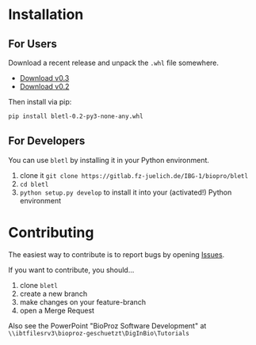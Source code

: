 # Installation

## For Users
Download a recent release and unpack the `.whl` file somewhere.
+ [Download v0.3](https://gitlab.fz-juelich.de/IBG-1/biopro/bletl/-/jobs/artifacts/v0.3/download?job=python-release)
+ [Download v0.2](https://gitlab.fz-juelich.de/IBG-1/biopro/bletl/-/jobs/artifacts/v0.2/download?job=python-release)

Then install via pip:

```bash
pip install bletl-0.2-py3-none-any.whl
```

## For Developers
You can use `bletl` by installing it in your Python environment.
1. clone it `git clone https://gitlab.fz-juelich.de/IBG-1/biopro/bletl`
2. `cd bletl`
3. `python setup.py develop` to install it into your (activated!) Python environment

# Contributing
The easiest way to contribute is to report bugs by opening [Issues](https://gitlab.fz-juelich.de/IBG-1/biopro/bletl/issues).

If you want to contribute, you should...
1. clone `bletl`
2. create a new branch
3. make changes on your feature-branch
4. open a Merge Request

Also see the PowerPoint "BioProz Software Development" at `\\ibtfilesrv3\bioproz-geschuetzt\DigInBio\Tutorials`